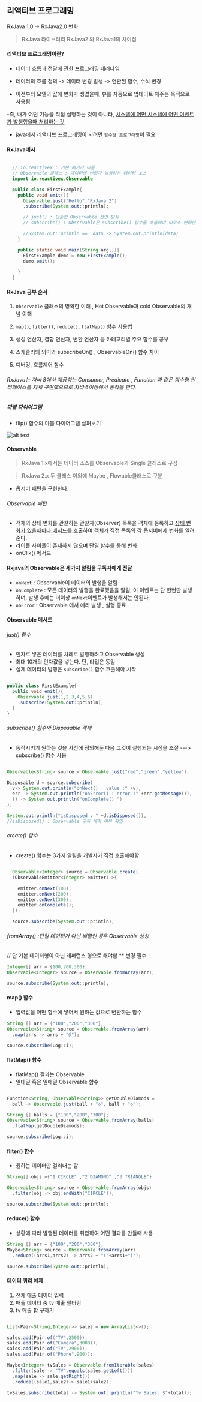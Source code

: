 ## 리액티브 프로그래밍

RxJava 1.0 -> RxJava2.0 변화

> RxJava 라이브러리
> RxJava2 와 RxJava1의 차이점

#### 리액티브 프로그래밍이란?
  - 데이터 흐름과 전달에 관한 프로그래밍 패러다임

  - 데이터의 흐름 정의 -> 데이터 변경 발생 -> 연관된 함수, 수식 변경

  - 이전부터 모델의 값에 변화가 생겼을때, 뷰를 자동으로 업데이트 헤주는 목적으로 사용됨

  -즉, 내가 어떤 기능을 직접 실행하는 것이 아니라, <u>시스템에 어떤 시스템에 어떤 이벤트가 발생했을때 처리하는 것</u>

  - java에서 리액티브 프로그래밍이 되려면 `함수형 프로그래밍`이 필요

#### RxJava예시

~~~java

  // io.reactivex : 기본 패키지 이름
  // Observable 클래스 : 데이터의 변화가 발생하는 데이터 소스
  import io.reactivex.Observable

  public class FirstExample{
    public void emit(){
      Observable.just("Hello","RxJava 2")
      .subscribe(System.out::println);

      // just() : 단순한 Observable 선언 방식
      // subscribe() : Observable은 subscribe() 함수를 호출해야 비로소 변화한 데이터를 구독자에게 발행

      //System.out::println ==  data -> System.out.println(data)
    }

    public static void main(String arg[]){
      FirstExample demo = new FirstExample();
      demo.emit();

    }
  }
~~~  

#### RxJava 공부 순서

  1. `Observable` 클래스의 명확한 이해 , Hot Observable과 cold Observable의 개념 이해

  2. `map()`, `filter()`, `reduce()`, `flatMap()` 함수 사용법

  3. 생성 연산자, 결합 연산자, 변환 연산자 등 카테고리별 주요 함수를 공부

  4. 스케줄러의 의미와 subscribeOn() , ObservableOn() 함수 차이

  5. 디버깅, 흐름제어 함수

###### RxJava는 자바 8에서 제공하는 Consumer, Predicate , Function 과 같은 함수형 인터페이스를 자체 구현했으므로 자바 6이상에서 동작을 한다.

##### 마블 다이어그램

  - flip() 함수의 마블 다이어그램 살펴보기

  ![alt text](https://t1.daumcdn.net/thumb/R1280x0/?fname=http://t1.daumcdn.net/brunch/service/user/SQo/image/nYWEQDBFYVyGyg5uN6H0YP3vWXw.png)


#### Observable

> RxJava 1.x에서는 데이터 소스를 Observable과 Single 클래스로 구성

> RxJava 2.x 두 클래스 이외에 Maybe , Flowable클래스로 구분

  - 옵저버 패턴을 구현한다.

###### Observable 패턴
  - 객체의 상태 변화를 관찰하는 관찰자(Observer) 목록을 객체에 등록하고 <u>상태 변화가 있을때마다 메서드를 호출</u>하여 객체가 직접 목록의 각 옵서버에세 변화를 알려준다.
  - 라이플 사이플이 존재하지 않으며 단일 함수를 통해 변화
  - onClik() 메서드

#### Rxjava의 Observable은 세가지 알림을 구독자에게 전달

  - `onNext` : Observable이 데이터의 발행을 알림
  - `onComplete` : 모든 데이터의 발행을 완료했음을 알림, 이 이벤트는 단 한번만 발생하며, 발생 후에는 더이상 `onNext`이벤트가 발생해서는 안된다.
  - `onError` : Observable 에서 에러 발생 , 실행 종료

#### Observable 메서드

###### just() 함수
  - 인자로 넣은 데이터를 차례로 발행하려고 Observable 생성
  - 최대 10개의 인자값을 넣는다. 단, 타입은 동일
  - 실제 데이터의 발행은 `subscribe()` 함수 호출해야 시작

  ~~~java

  public class FirstExample{
    public void emit(){
      Observable.just(1,2,3,4,5,6)
      .subscribe(System.out::println);
    }
  }

  ~~~

###### subscribe() 함수와 Disposable 객체

  - 동작시키기 원하는 것을 사전에 정의해둔 다음 그것이 실행되는 시점을 조절 ---> subscribe() 함수 사용

  ~~~java

  Observable<String> source = Observable.just("red","green","yellow");

  Disposable d = source.subscribe(
    v-> System.out.println("onNext() : value :" +v),
    err -> System.out.println("onError() : error :" +err.getMessage()),
    () -> System.out.println("onComplete() ")
  );

  System.out.println("isDisposed : " +d.isDisposed()),
  //isDisposed() : Observable 구독 해지 여부 확인

  ~~~


###### create() 함수
  - create() 함수는 3가지 알림을 개발자가 직접 호출해야함.

  ~~~java

    Observable<Integer> source = Observable.create(
    (ObservableEmitter<Integer> emitter)->{

      emitter.onNext(100);
      emitter.onNext(200);
      emitter.onNext(300);
      emitter.onComplete();
    });

    source.subscribe(System.out::println);
  ~~~

###### fromArray() :단일 데이터가 아닌 배열인 경우 Observable 생성

  // 단 기본 데이터형이 아닌 래퍼런스 형으로 해야함 ** 변경 필수

  ~~~java
  Integer[] arr = {100,200,300};
  Observable<Integer> source = Observable.fromArray(arr);

  source.subscribe(System.out::println);
  ~~~

#### map() 함수
  - 입력값을 어떤 함수에 넣어서 원하는 값으로 변환하는 함수

  ~~~java
  String [] arr = {"100","200","300"};
  Observable<String> source = Observable.fromArray(arr)
    .map(arrs -> arrs + "@");

  source.subscribe(Log::i);
  ~~~


#### flatMap() 함수
  - flatMap() 결과는 Observable
  - 일대일 혹은 일애일 Observable 함수

  ~~~java

  Function<String, Observable<String>> getDoubleDiamods =
    ball -> Observable.just(ball + "◇", ball + "◇");

  String [] balls = {"100","200","300"};
  Observable<String> source = Observable.fromArray(balls)
    .flatMap(getDoubleDiamods);

  source.subscribe(Log::i);
  ~~~

#### fliter() 함수
  - 원하는 데이터만 걸러내는 함

  ~~~java
  String[] objs ={"1 CIRCLE" ,"2 DIAMOND" ,"3 TRIANGLE"}

  Observable<String> source = Observable.fromArray(objs)
    .filter(obj -> obj.endWith("CIRCLE"));

  source.subscribe(System.out::println);

  ~~~

#### reduce() 함수
  - 상황에 따라 발행된 데이터를 취합하여 어떤 결과를 만들때 사용

  ~~~java
  String [] arr = {"100","200","300"};
  Maybe<String> source = Observable.fromArray(arr)
    .reduce((arrs1,arrs2) -> arrs2 + "("+arrs1+")");

  source.subscribe(System.out::println);
  ~~~

#### 데이터 쿼리 예제
  1. 전체 매출 데이터 입력
  2. 매출 데이터 중 tv 매출 필터링
  3. tv 매출 합 구하기


  ~~~java

  List<Pair<String,Integer>> sales = new ArrayList<>();

  sales.add(Pair.of("TV",2500));
  sales.add(Pair.of("Camera",3000));
  sales.add(Pair.of("TV",2900));
  sales.add(Pair.of("Phone",900));

  Maybe<Integer> tvSales = Observable.fromIterable(sales)
    .filter(sale -> "TV".equals(sales.getLeft()))
    .map(sale -> sale.getRight())
    .reduce((sale1,sale2)-> sale1+sale2);

  tvSales.subscribe(total -> System.out::println("Tv Sales: $"+total));  
  ~~~

